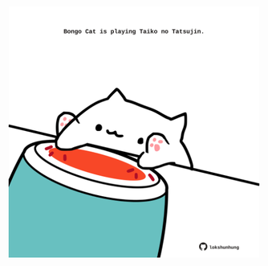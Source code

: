 <!-- built at 21/12/2021, 05:06:37 UTC -->
<p align="center">
  <img width="500" height="500" src="./ReadmeImage.svg">
</p>
